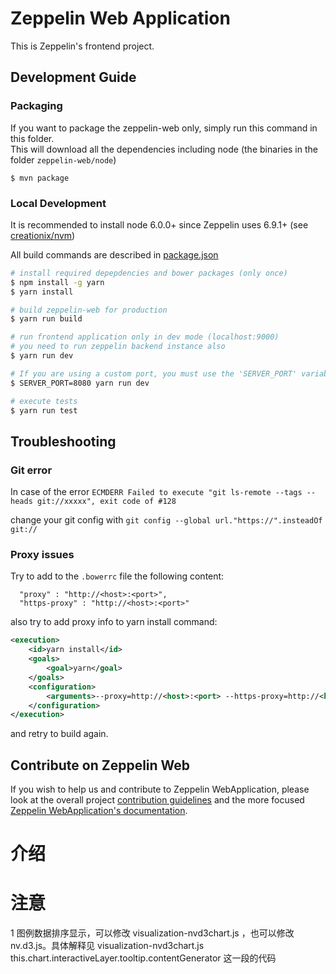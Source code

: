 # Zeppelin Web Application

This is Zeppelin's frontend project.

## Development Guide

### Packaging

If you want to package the zeppelin-web only, simply run this command in this folder.<br>
This will download all the dependencies including node (the binaries in the folder `zeppelin-web/node`)

```
$ mvn package
```

### Local Development

It is recommended to install node 6.0.0+ since Zeppelin uses 6.9.1+ (see [creationix/nvm](https://github.com/creationix/nvm))

All build commands are described in [package.json](./package.json)

```sh
# install required depepdencies and bower packages (only once)
$ npm install -g yarn
$ yarn install

# build zeppelin-web for production
$ yarn run build

# run frontend application only in dev mode (localhost:9000)
# you need to run zeppelin backend instance also
$ yarn run dev

# If you are using a custom port, you must use the 'SERVER_PORT' variable to run the web application development mode
$ SERVER_PORT=8080 yarn run dev

# execute tests
$ yarn run test
```

## Troubleshooting

### Git error

In case of the error `ECMDERR Failed to execute "git ls-remote --tags --heads git://xxxxx", exit code of #128`

change your git config with `git config --global url."https://".insteadOf git://`

### Proxy issues

Try to add to the `.bowerrc` file the following content:

```
  "proxy" : "http://<host>:<port>",
  "https-proxy" : "http://<host>:<port>"
```

also try to add proxy info to yarn install command:

```xml
<execution>
    <id>yarn install</id>
    <goals>
        <goal>yarn</goal>
    </goals>
    <configuration>
        <arguments>--proxy=http://<host>:<port> --https-proxy=http://<host>:<port></arguments>
    </configuration>
</execution>
```

and retry to build again.

## Contribute on Zeppelin Web

If you wish to help us and contribute to Zeppelin WebApplication, please look at the overall project [contribution guidelines](https://zeppelin.apache.org/contribution/contributions.html) and the more focused [Zeppelin WebApplication's documentation](https://zeppelin.apache.org/contribution/webapplication.html).

# 介绍

# 注意

1 图例数据排序显示，可以修改 visualization-nvd3chart.js ，也可以修改 nv.d3.js。具体解释见 visualization-nvd3chart.js this.chart.interactiveLayer.tooltip.contentGenerator 这一段的代码
